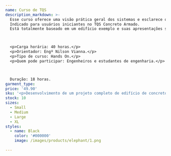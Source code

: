 ```yaml
---
name: Curso de TQS
description_markdown: >-
  Esse curso oferece uma visão prática geral dos sistemas e esclarece o funcionamento dos principais comandos básicos e avançados do TQS.
  Indicado para usuários iniciantes no TQS Concreto Armado.
  Está totalmente baseado em um edifício exemplo e suas apresentações são compostas por slides explicativos e comentados, acompanhados da operação real do sistema, onde cada aluno irá utilizar computador fornecido pela instituição.



  <p>Carga horária: 40 horas.</p>
  <p>Orientador: Engº Nilson Vianna.</p>
  <p>Tipo de curso: Hands On.</p>
  <p>Quem pode participar: Engenheiros e estudantes de engenharia.</p>



  Duração: 18 horas.
garment_type:
price: '49.90'
sku: '<p>Desenvolvimento de um projeto completo de edifício de concreto armado – Verificação e análise dos resultados do projeto desenvolvido no curso.</p><p>Serão abordados neste curso:<p>•  Concepção Estrutural: Criação de Edifício, Preparação dos desenhos de arquitetura de definição dos elementos estruturais no Modelador Estrutural</p><p>•  Análise de estabilidade Global</p><p>•  Análise Estrutural: Identificação e verificação de esforços solicitantes em Grelha e Pórtico Espacial</p><p>•  Cálculo e Detalhamento de Armaduras: Lajes, vigas, pilares e Elementos de fundação</p><p>•  Edição de plantas e Plotagem</p>'
stock: 10
sizes:
  - Small
  - Medium
  - Large
  - XL
styles:
  - name: Black
    color: '#000000'
    image: /images/products/elephant/1.png
  
---
```

